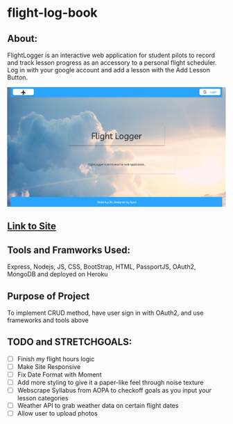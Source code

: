 # flight-log-book

## About:
FlightLogger is an interactive web application for student pilots to record and track lesson progress as an accessory to a personal flight scheduler.
Log in with your google account and add a lesson with the Add Lesson Button.



![Landing Page](public/images/Landing.png)

## [Link to Site](https://sei-flight-logger.herokuapp.com/students)

## Tools and Framworks Used: 
Express, Nodejs, JS, CSS, BootStrap, HTML, PassportJS, OAuth2, MongoDB and deployed on Heroku 

## Purpose of Project
To implement CRUD method, have user sign in with OAuth2, and use frameworks and tools above

## TODO and STRETCHGOALS:

- [ ] Finish my flight hours logic
- [ ] Make Site Responsive 
- [ ] Fix Date Format with Moment
- [ ] Add more styling to give it a paper-like feel through noise texture
- [ ] Webscrape Syllabus from AOPA to checkoff goals as you input your lesson categories
- [ ] Weather API to grab weather data on certain flight dates
- [ ] Allow user to upload photos